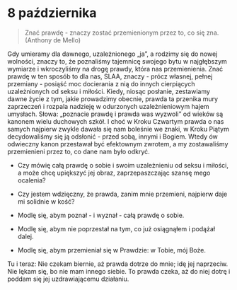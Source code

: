 
# 8 października

> Znać prawdę - znaczy zostać przemienionym przez to, co się zna. (Anthony de Mello)

Gdy umieramy dla dawnego, uzależnionego „ja”, a rodzimy się do nowej wolności, znaczy to, że poznaliśmy tajemnicę swojego bytu w najgłębszym wymiarze i wkroczyliśmy na drogę prawdy, która nas przemienienia. Znać prawdę w ten sposób to dla nas, SLAA, znaczy - prócz własnej, pełnej przemiany - posiąść moc docierania z nią do innych cierpiących uzależnionych od seksu i miłości. Kiedy, niosąc posłanie, zestawiamy dawne życie z tym, jakie prowadzimy obecnie, prawda ta przenika mury zaprzeczeń i rozpala nadzieję w odurzonych uzależnieniowym hajem umysłach. Słowa: „poznacie prawdę i prawda was wyzwoli” od wieków są kanonem wielu duchowych szkół. I choć w Kroku Czwartym prawda o nas samych najpierw zwykle dawała się nam boleśnie we znaki, w Kroku Piątym decydowaliśmy się ją odsłonić - przed sobą, innymi i Bogiem. Wtedy ów odwieczny kanon przestawał być efektownym zwrotem, a my zostawaliśmy przemienieni przez to, co dane nam było odkryć.

- Czy mówię całą prawdę o sobie i swoim uzależnieniu od seksu i miłości, a może chcę upiększyć jej obraz, zaprzepaszczając szansę mego ocalenia?
- Czy jestem wdzięczny, że prawda, zanim mnie przemieni, najpierw daje mi solidnie w kość?

- Modlę się, abym poznał - i wyznał - całą prawdę o sobie.
- Modlę się, abym nie poprzestał na tym, co już osiągnąłem i podążał dalej.
- Modlę się, abym przemieniał się w Prawdzie: w Tobie, mój Boże.

Tu i teraz: Nie czekam biernie, aż prawda dotrze do mnie; idę jej naprzeciw. Nie lękam się, bo nie mam innego siebie. To prawda czeka, aż do niej dotrę i poddam się jej uzdrawiającemu działaniu.
